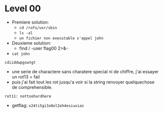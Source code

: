 # Level 00

- Premiere solution:
  - `cd /rofs/usr/sbin`
  - `ls -al`
  - `un fichier non executable s'appel john`
- Deuxieme solution:
  - find / -user flag00 2>&-
- `cat john`
```
cdiiddwpgswtgt
```
- une serie de charactere sans charatere special ni de chiffre, j'ai essayer un rot13 = fail
- puis j'ai fait tout les rot jusqu'a voir si la string renvoyer quelquechose de comprehensible.
```
rot11: nottoohardhere
```
- getflag: `x24ti5gi3x0ol2eh4esiuxias`
